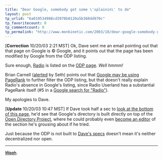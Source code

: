 ```yaml
---
title: "Dear Google, somebody got some \'splainin\' to do"
layout: post
tp_urlid: "6a010534988cd3970b0120a5b360dd970c"
tp_favoritecount: 0
tp_commentcount: 0
tp_permalink: "http://www.monkinetic.com/2003/10/dear-google-somebody-got-some-splainin-to-do.html"
---
```

[<b>Correction</b> 10/20/03 2:21 MST] Ok, Dave sent me an email pointing out that that page on Google is &copy; Google, and it points out that the page has been modified by Google from the ODP listing. 

Sure enough, <a href="http://radio.userland.com">Radio</a> is listed on the <a href="http://dmoz.org/Computers/Internet/On_the_Web/Weblogs/Tools/Publishers/">ODP page</a>. <i>Well hmmm!</i>

Brian Carnell (<a href="http://brian.carnell.com/4734">alerted</a> by Seth) points out that <a href="http://brian.carnell.com/articles/2003/10/000017.html">Google may be using PageRank</a> to further filter the ODP listing, but that doesn&#39;t really explain Radio&#39;s absence in Google&#39;s listing, since Radio Userland has a substantial PageRank itself (#5 in a <a href="http://www.google.com/search?q=radio&amp;ie=UTF-8&amp;oe=UTF-8">Google search for &quot;Radio&quot;</a>).

My apologies to Dave.

[<b>Update</b> 10/20/03 10:47 MST] If Dave took half a sec to <a href="http://directory.google.com/Top/Computers/Internet/On_the_Web/Weblogs/Tools/Publishers/">look at the bottom of this page</a>, he&#39;d see that Google&#39;s directory is built directly on top of the <a href="http://dmoz.org/about.html">Open Directory Project</a>, where he could probably even <a href="http://dmoz.org/cgi-bin/apply.cgi?where=Computers/Internet/On_the_Web/Weblogs/Tools/Publishers">become an editor</a> of the section he&#39;s grousing about if he tried.

Just because the ODP is not built to <a href="http://scriptingnews.userland.com/2003/10/20#howToDecentralizeDirectories">Dave&#39;s specs</a> doesn&#39;t mean it&#39;s neither decentralized nor open.
<hr noshade="noshade" size="1" />
<strike><a href="http://scriptingnews.userland.com/2003/10/20#When:8:27:50AM">Waah</a></strike>.
